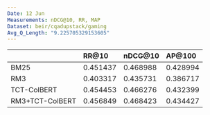 ```yaml
---
Date: 12 Jun
Measurements: nDCG@10, RR, MAP
Dataset: beir/cqadupstack/gaming
Avg_Q_Length: "9.225705329153605"
---
```


|                 | RR@10    | nDCG@10  | AP@100   |
| :-------------- | :------- | :------- | :------- |
| BM25            | 0.451437 | 0.468988 | 0.428994 |
| RM3             | 0.403317 | 0.435731 | 0.386717 |
| TCT-ColBERT     | 0.454453 | 0.466276 | 0.432399 |
| RM3+TCT-ColBERT | 0.456849 | 0.468423 | 0.434427 |
